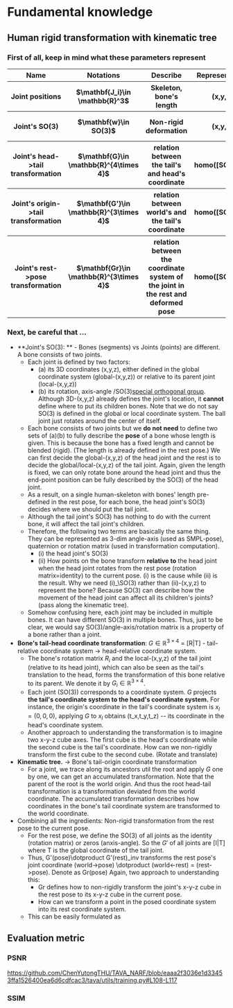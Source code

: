# Fundamental knowledge
## Human rigid transformation with kinematic tree
### First of all, keep in mind what these parameters represent
<table>
  <thead>
    <tr>
      <th>Name</th>
      <th>Notations</th>
      <th>Describe</th>
      <th>Representation</th>
      <th>Defined in</th>
      <th>misc</th>
    </tr>
  </thead>
  <tbody>
     <tr>
      <th>Joint positions </th>
      <th>$\mathbf{J_i}\in \mathbb{R}^3$</th>
      <th>Skeleton, bone's length</th>
      <th>(x,y,z)</th>
      <th>$\in$ Shape and joint regressor </th>
      <th></th>
    </tr>
     <tr>
      <th>Joint's SO(3) </th>
      <th>$\mathbf{w}\in SO(3)$</th>
      <th>Non-rigid deformation</th>
      <th>(x,y,z)</th>
      <th>$\cong$ SMPL Pose params</th>
      <th>-</th>
    </tr>
     <tr>
      <th>Joint's head->tail transformation </th>
      <th>$\mathbf{G}\in \mathbb{R}^{4\times 4}$</th>
      <th>relation between the tail's and head's coordinate</th>
      <th>homo([SO(e)|T])</th>
      <th>$\cong$ SMPL Pose params+Joint positions</th>
      <th>-</th>
    </tr>
    <tr>
      <th>Joint's origin->tail transformation </th>
      <th>$\mathbf{G'}\in \mathbb{R}^{3\times 4}$</th>
      <th>relation between world's and the tail's coordinate</th>
       <th>homo([SO(e)|T])</th>
      <th>$\cong$ Kinematic tree+head->tail tf</th>
      <th>-</th>
    </tr>
     <tr>
      <th>Joint's rest->pose transformation </th>
      <th>$\mathbf{Gr}\in \mathbb{R}^{3\times 4}$</th>
      <th>relation between the coordinate system of the joint in the rest and deformed pose</th>
       <th>homo([SO(e)|T])</th>
      <th>$\cong$ $G'$ </th>
      <th>-</th>
    </tr>
    
  </tbody>
</table>

### Next, be careful that ...
* **Joint's SO(3): ** - 
  Bones (segments) vs Joints (points) are different. A bone consists of two joints.
  * Each joint is defined by two factors:
    * (a) its 3D coordinates (x,y,z), either defined in the global coordinate system (global-(x,y,z))  or relative to its parent joint (local-(x,y,z))
    * (b) its rotation, axis-angle /SO(3)[special orthogonal group](https://en.wikipedia.org/wiki/Orthogonal_group#Special_orthogonal_group). Although 3D-(x,y,z) already defines the joint's location, it **cannot** define where to put its children bones. Note that we do not say SO(3) is defined in the global or local coordinate system. The ball joint just rotates around the center of itself.
  * Each bone consists of two joints but we **do not need** to define two sets of (a)(b) to fully describe the **pose** of a bone whose length is given. This is because the bone has a fixed length and cannot be blended (rigid). (The length is already defined in the rest pose.) We can first decide the global-(x,y,z) of the head joint and the rest is to decide the global/local-(x,y,z) of the tail joint. Again, given the length is fixed, we can only rotate bone around the head joint and thus the end-point position can be fully described by the SO(3) of the head joint. 
  * As a result, on a single human-skeleton with bones' length pre-defined in the rest pose, for each bone, the head joint's SO(3) decides where we should put the tail joint. 
  * Although the tail joint's SO(3) has nothing to do with the current bone, it will affect the tail joint's children.
  * Therefore, the following two terms are basically the same thing. They can be represented as 3-dim angle-axis (used as SMPL-pose), quaternion or rotation matrix (used in transformation computation).
    *  (i) the head joint's SO(3)
    *  (ii) How points on the bone transform **relative to** the head joint when the head joint rotates from the rest pose (rotation matrix=identity) to the current pose.
    (i) is the cause while (ii) is the result.  Why we need (i)\_\SO(3) rather than (ii)-(x,y,z) to represent the bone? Because SO(3) can describe how the movement of the head joint can affect all its children's joints? (pass along the kinematic tree).
   * Somehow confusing here, each joint may be included in multiple bones. It can have different SO(3) in multiple bones. Thus, just to be clear, we would say SO(3)/angle-axis/rotation matrix is a property of a bone rather than a joint.
* **Bone's tail-head coordinate transformation**: $G\in \mathbb{R}^{3\times4}$ = \[R|T\] - tail-relative coordinate system $\rightarrow$ head-relative coordinate system.
  * The bone's rotation matrix $R_i$ and the local-(x,y,z) of the tail joint (relative to its head joint), which can also be seen as the tail's translation to the head, forms the transformation of this bone relative to its parent. We denote it by $G_i\in \mathbb{R}^{3\times4}$.
  * Each joint (SO(3)) corresponds to a coordinate system. $G$ projects **the tail's coordinate system to the head's coordinate system.** For instance, the origin's coordinate in the tail's coordinate system is $x_l = (0,0,0)$, applying $G$ to $x_l$ obtains (t_x,t_y,t_z) -- its coordinate in the head's coordinate system.
  * Another approach to understanding the transformation is to imagine two x-y-z cube axes. The first cube is the head's coordinate while the second cube is the tail's coordinate. How can we non-rigidly transform the first cube to the second cube. (Rotate and translate)
* **Kinematic tree.**  -> Bone's tail-origin coordinate transformation
  * For a joint, we trace along its ancestors util the root and apply $G$ one by one, we can get an accumulated transformation. Note that the parent of the root is the world origin. And thus the root head-tail transformation is a transformation deviated from the world coordinate. The accumulated transformation describes how coordinates in the bone's tail coordinate system are transformed to the world coordinate.
* Combining all the ingredients: Non-rigid transformation from the rest pose to the current pose.
  * For the rest pose, we define the SO(3) of all joints as the identity (rotation matrix) or zeros (anxis-angle). So the $G'$ of all joints are \[I|T] where T is the global coordinate of the tail joint. 
  * Thus,  G'(pose)\dotproduct G'(rest)\_inv transforms the rest pose's joint coordinate  (world->pose) \dotproduct (world<-rest) = (rest->pose). Denote as Gr(pose) Again, two approach to understanding this:
    *  Gr defines how to non-rigidly transform the joint's x-y-z cube in the rest pose to its x-y-z cube in the current pose.
    *  How can we transform a point in the posed coordinate system into its rest coordinate system.
  * This can be easily formulated as

## Evaluation metric
### PSNR
  https://github.com/ChenYutongTHU/TAVA_NARF/blob/eaaa2f3036e1d33453ffa1526400ea6d6cdfcac3/tava/utils/training.py#L108-L117
### SSIM
  
  

 
